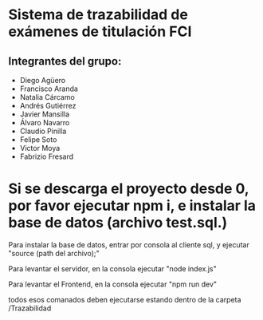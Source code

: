 # Sistema de trazabilidad de exámenes de titulación FCI
## Integrantes del grupo:
* Diego Agüero
* Francisco Aranda
* Natalia Cárcamo
* Andrés Gutiérrez
* Javier Mansilla
* Álvaro Navarro
* Claudio Pinilla
* Felipe Soto
* Victor Moya
* Fabrizio Fresard

<h1>Si se descarga el proyecto desde 0, por favor ejecutar npm i, e instalar la base de datos (archivo test.sql.)</h1>

<p>Para instalar la base de datos, entrar por consola al cliente sql, y ejecutar "source (path del archivo);" </p>

<p>Para levantar el servidor, en la consola ejecutar "node index.js"</p>
<p>Para levantar el Frontend, en la consola ejecutar "npm run dev"</p>

<p>todos esos comanados deben ejecutarse estando  dentro de la carpeta /Trazabilidad</p>
